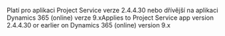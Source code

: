 <span data-ttu-id="9db8e-101">Platí pro aplikaci Project Service verze 2.4.4.30 nebo dřívější na aplikaci Dynamics 365 (online) verze 9.x</span><span class="sxs-lookup"><span data-stu-id="9db8e-101">Applies to Project Service app version 2.4.4.30 or earlier on Dynamics 365 (online) version 9.x</span></span>
